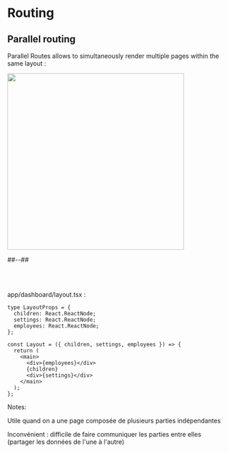 <!-- .slide: class="two-column with-code " -->

<style>
  .parallel-routing-schema-img {
    width: 400px;
    height: auto;
  }
  </style>

# Routing

## Parallel routing

Parallel Routes allows to simultaneously render multiple pages within the same layout :

<img src="./assets/images/02-routing/parallel-routing-schema.png" class="parallel-routing-schema-img" />

##--##

<br/>

<br/>

app/dashboard/layout.tsx :

```tsx
type LayoutProps = {
  children: React.ReactNode;
  settings: React.ReactNode;
  employees: React.ReactNode;
};

const Layout = ({ children, settings, employees }) => {
  return (
    <main>
      <div>{employees}</div>
      {children}
      <div>{settings}</div>
    </main>
  );
};
```

Notes:

Utile quand on a une page composée de plusieurs parties indépendantes

Inconvénient : difficile de faire communiquer les parties entre elles (partager les données de l'une à l'autre)
